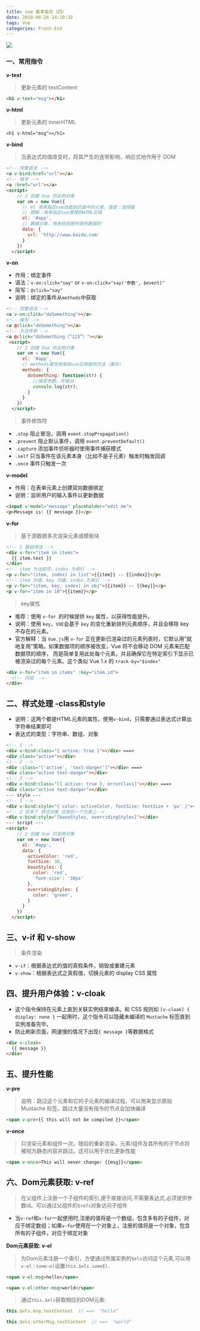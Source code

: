 ```yaml
---
title: vue 基本指令（四）
date: 2018-08-26 14:10:32
tags: Vue
categories: Front-End
---
```



![](https://poetries1.gitee.io/img-repo/2019/10/620.png)

### 一、常用指令

**v-text**

> 更新元素的 textContent

```html
<h1 v-text="msg"></h1>
```

**v-html**

> 更新元素的 innerHTML

```
<h1 v-html="msg"></h1>
```

**v-bind**

> 当表达式的值改变时，将其产生的连带影响，响应式地作用于 DOM

```html
<!-- 完整语法 -->
<a v-bind:href="url"></a>
<!-- 缩写 -->
<a :href="url"></a>
<script>
    // 2 创建 Vue 的实例对象
    var vm = new Vue({
      // el 用来指定vue挂载到页面中的元素，值是：选择器
      // 理解：用来指定vue管理的HTML区域
      el: '#app',
      // 数据对象，用来给视图中提供数据的
      data: {
        url: 'http://www.baidu.com'
      }
    })
  </script>
```

**v-on**

- 作用：绑定事件
- 语法：`v-on:click="say"` or `v-on:click="say('参数', $event)"`
- 简写：`@click="say"`
- 说明：绑定的事件从`methods`中获取

```html
<!-- 完整语法 -->
<a v-on:click="doSomething"></a>
<!-- 缩写 -->
<a @click="doSomething"></a>
<!-- 方法传参 -->
<a @click="doSomething（“123”）"></a>
 <script>
    // 2 创建 Vue 的实例对象
    var vm = new Vue({
      el: '#app',
      // methods属性用来给vue实例提供方法（事件）
      methods: {
        doSomething: function(str) {
          //接受参数，并输出
          console.log(str);
        }
      }
    })
  </script>
```

> 事件修饰符

- `.stop` 阻止冒泡，调用 `event.stopPropagation()`
- `.prevent` 阻止默认事件，调用 `event.preventDefault()`
- `.capture` 添加事件侦听器时使用事件捕获模式
- `.self` 只当事件在该元素本身（比如不是子元素）触发时触发回调
- `.once` 事件只触发一次

**v-model**

- 作用：在表单元素上创建双向数据绑定
- 说明：监听用户的输入事件以更新数据

```html
<input v-model="message" placeholder="edit me">
<p>Message is: {{ message }}</p>
```

**v-for**

> 基于源数据多次渲染元素或模板块

```html
<!-- 1 基础用法 -->
<div v-for="item in items">
  {{ item.text }}
</div>
<!-- item 为当前项，index 为索引 -->
<p v-for="(item, index) in list">{{item}} -- {{index}}</p>
<!-- item 为值，key 为键，index 为索引 -->
<p v-for="(item, key, index) in obj">{{item}} -- {{key}}</p>
<p v-for="item in 10">{{item}}</p>
```

> key属性

- 推荐：使用 `v-for `的时候提供 `key` 属性，以获得性能提升。
- 说明：使用 `key`，`VUE`会基于 `key` 的变化重新排列元素顺序，并且会移除 key 不存在的元素。
- 官方解释：当 `Vue.js`用 `v-for` 正在更新已渲染过的元素列表时，它默认用“就地复用”策略。如果数据项的顺序被改变，Vue 将不会移动 DOM 元素来匹配数据项的顺序， 而是简单复用此处每个元素，并且确保它在特定索引下显示已被渲染过的每个元素。这个类似 Vue 1.x 的 `track-by="$index"`

```html
<div v-for="item in items" :key="item.id">
  <!-- 内容 -->
</div>
```

## 二、样式处理 -class和style

- 说明：这两个都是HTML元素的属性，使用`v-bind`，只需要通过表达式计算出字符串结果即可
- 表达式的类型：字符串、数组、对象

```html
<!-- 1 -->
<div v-bind:class="{ active: true }"></div> ===>
<div class="active"></div>
<!-- 2 -->
<div :class="['active', 'text-danger']"></div> ===>
<div class="active text-danger"></div>
<!-- 3 -->
<div v-bind:class="[{ active: true }, errorClass]"></div> ===>
<div class="active text-danger"></div>
--- style ---
<!-- 1 -->
<div v-bind:style="{ color: activeColor, fontSize: fontSize + 'px' }"></div>
<!-- 2 将多个 样式对象 应用到一个元素上-->
<div v-bind:style="[baseStyles, overridingStyles]"></div>
--- script ---
<script>
    // 2 创建 Vue 的实例对象
    var vm = new Vue({
      el: '#app',
      data: {
        activeColor: 'red',
        fontSize: 30,
        baseStyles: {
          color: 'red',
          'font-size': '30px'
        },
        overridingStyles: {
          color: 'green',
        }
      }
    })
  </script>
```

## 三、v-if 和 v-show

> 条件渲染

- `v-if`：根据表达式的值的真假条件，销毁或重建元素
- `v-show`：根据表达式之真假值，切换元素的 display CSS 属性

## 四、提升用户体验：v-cloak

- 这个指令保持在元素上直到关联实例结束编译。和 CSS 规则如 `[v-cloak] { display: none }` 一起用时，这个指令可以隐藏未编译的 `Mustache` 标签直到实例准备完毕。
- 防止刷新页面，网速慢的情况下出现`{ message }`等数据格式

```html
<div v-cloak>
  {{ message }}
</div>
```

## 五、提升性能

**v-pre**

> 说明：跳过这个元素和它的子元素的编译过程。可以用来显示原始 Mustache 标签。跳过大量没有指令的节点会加快编译

```html
<span v-pre>{{ this will not be compiled }}</span>
```

**v-once**

> 只渲染元素和组件一次。随后的重新渲染，元素/组件及其所有的子节点将被视为静态内容并跳过。这可以用于优化更新性能

```html
<span v-once>This will never change: {{msg}}</span>
```

## 六、Dom元素获取: v-ref

> 在父组件上注册一个子组件的索引,便于直接访问,不需要表达式,必须提供参数id。可以通过父组件的`$refs`对象访问子组件

- 当`v-ref`和`v-for`一起使用时,注册的值将是一个数组，包含多有的子组件，对应于绑定数组；如果`v-for`使用在一个对象上，注册的值将是一个对象，包含所有的子组件，对应于绑定对象

**Dom元素获取: v-el**

> 为Dom元素注册一个索引，方便通过所属实例的`$els`访问这个元素,可以用`v-el：some-el`设置`this.$els.someEl.`

```html
<span v-el:msg>hello</span>

<span v-el:other-msg>world</span>

```

> 通过`this.$els`获取相应的DOM元素:

```javascript
this.$els.msg.textContent  // ==>  "hello"

this.$els.otherMsg.textContent  // ==>  "world"
```
